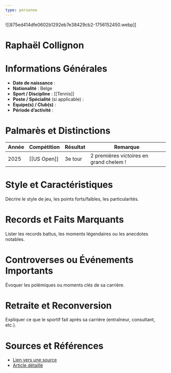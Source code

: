 ```yaml
---
type: personne
---
```

![[875ed414dfe0602b1292eb7e38429cb2-1756152450.webp]]
# Raphaël Collignon

# Informations Générales
- **Date de naissance** :  
- **Nationalité** :  Belge
- **Sport / Discipline** :  [[Tennis]]
- **Poste / Spécialité** (si applicable) :  
- **Équipe(s) / Club(s)** :  
- **Période d’activité** :  

# Palmarès et Distinctions
| Année | Compétition | Résultat | Remarque                                |
| ----- | ----------- | -------- | --------------------------------------- |
| 2025  | [[US Open]] | 3e tour  | 2 premières victoires en grand chelem ! |

# Style et Caractéristiques
Décrire le style de jeu, les points forts/faibles, les particularités.

# Records et Faits Marquants
Lister les records battus, les moments légendaires ou les anecdotes notables.

# Controverses ou Événements Importants
Évoquer les polémiques ou moments clés de sa carrière.

# Retraite et Reconversion
Expliquer ce que le sportif fait après sa carrière (entraîneur, consultant, etc.).

# Sources et Références
- [Lien vers une source](#)
- [Article détaillé](#)
